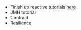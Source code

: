- Finish up reactive tutorials
  [here](https://tech.io/playgrounds/929/reactive-programming-with-reactor-3/transform)
- JMH tutorial
- Contract
- Resilience